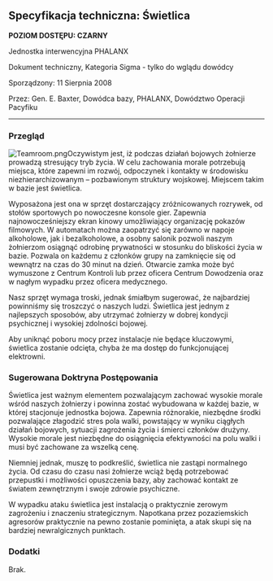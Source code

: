 ## Specyfikacja techniczna: Świetlica

**POZIOM DOSTĘPU: CZARNY**

Jednostka interwencyjna PHALANX

Dokument techniczny, Kategoria Sigma - tylko do wglądu dowódcy

Sporządzony: 11 Sierpnia 2008

Przez: Gen. E. Baxter, Dowódca bazy, PHALANX, Dowództwo Operacji
Pacyfiku

------------------------------------------------------------------------

### Przegląd

![](Teamroom.png "Teamroom.png")Oczywistym jest, iż podczas działań
bojowych żołnierze prowadzą stresujący tryb życia. W celu zachowania
morale potrzebują miejsca, które zapewni im rozwój, odpoczynek i
kontakty w środowisku niezhierarchizowanym – pozbawionym struktury
wojskowej. Miejscem takim w bazie jest świetlica.

Wyposażona jest ona w sprzęt dostarczający zróżnicowanych rozrywek, od
stołów sportowych po nowoczesne konsole gier. Zapewnia
najnowocześniejszy ekran kinowy umożliwiający organizację pokazów
filmowych. W automatach można zaopatrzyć się zarówno w napoje
alkoholowe, jak i bezalkoholowe, a osobny salonik pozwoli naszym
żołnierzom osiągnąć odrobinę prywatności w stosunku do bliskości życia w
bazie. Pozwala on każdemu z członków grupy na zamknięcie się od wewnątrz
na czas do 30 minut na dzień. Otwarcie zamka może być wymuszone z
Centrum Kontroli lub przez oficera Centrum Dowodzenia oraz w nagłym
wypadku przez oficera medycznego.

Nasz sprzęt wymaga troski, jednak śmiałbym sugerować, że najbardziej
powinniśmy się troszczyć o naszych ludzi. Świetlica jest jednym z
najlepszych sposobów, aby utrzymać żołnierzy w dobrej kondycji
psychicznej i wysokiej zdolności bojowej.

Aby uniknąć poboru mocy przez instalacje nie będące kluczowymi,
świetlica zostanie odcięta, chyba że ma dostęp do funkcjonującej
elektrowni.

### Sugerowana Doktryna Postępowania

Świetlica jest ważnym elementem pozwalającym zachować wysokie morale
wśród naszych żołnierzy i powinna zostać wybudowana w każdej bazie, w
której stacjonuje jednostka bojowa. Zapewnia różnorakie, niezbędne
środki pozwalające złagodzić stres pola walki, powstający w wyniku
ciągłych działań bojowych, sytuacji zagrożenia życia i śmierci członków
drużyny. Wysokie morale jest niezbędne do osiągnięcia efektywności na
polu walki i musi być zachowane za wszelką cenę.

Niemniej jednak, muszę to podkreślić, świetlica nie zastąpi normalnego
życia. Od czasu do czasu nasi żołnierze wciąż będą potrzebować
przepustki i możliwości opuszczenia bazy, aby zachować kontakt ze
światem zewnętrznym i swoje zdrowie psychiczne.

W wypadku ataku świetlica jest instalacją o praktycznie zerowym
zagrożeniu i znaczeniu strategicznym. Napotkana przez pozaziemskich
agresorów praktycznie na pewno zostanie pominięta, a atak skupi się na
bardziej newralgicznych punktach.

### Dodatki

Brak.